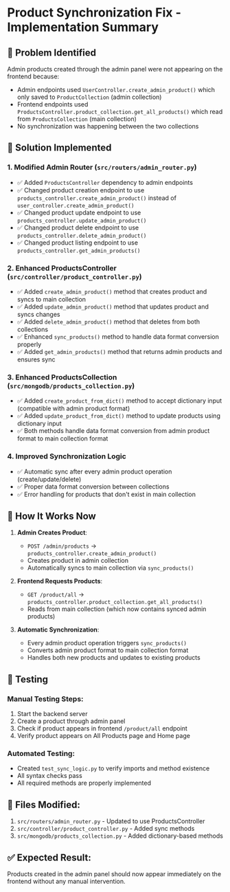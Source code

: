 # Product Synchronization Fix - Implementation Summary

## 🎯 Problem Identified
Admin products created through the admin panel were not appearing on the frontend because:
- Admin endpoints used `UserController.create_admin_product()` which only saved to `ProductCollection` (admin collection)
- Frontend endpoints used `ProductsController.product_collection.get_all_products()` which read from `ProductsCollection` (main collection)
- No synchronization was happening between the two collections

## 🔧 Solution Implemented

### 1. Modified Admin Router (`src/routers/admin_router.py`)
- ✅ Added `ProductsController` dependency to admin endpoints
- ✅ Changed product creation endpoint to use `products_controller.create_admin_product()` instead of `user_controller.create_admin_product()`
- ✅ Changed product update endpoint to use `products_controller.update_admin_product()`
- ✅ Changed product delete endpoint to use `products_controller.delete_admin_product()`
- ✅ Changed product listing endpoint to use `products_controller.get_admin_products()`

### 2. Enhanced ProductsController (`src/controller/product_controller.py`)
- ✅ Added `create_admin_product()` method that creates product and syncs to main collection
- ✅ Added `update_admin_product()` method that updates product and syncs changes
- ✅ Added `delete_admin_product()` method that deletes from both collections
- ✅ Enhanced `sync_products()` method to handle data format conversion properly
- ✅ Added `get_admin_products()` method that returns admin products and ensures sync

### 3. Enhanced ProductsCollection (`src/mongodb/products_collection.py`)
- ✅ Added `create_product_from_dict()` method to accept dictionary input (compatible with admin product format)
- ✅ Added `update_product_from_dict()` method to update products using dictionary input
- ✅ Both methods handle data format conversion from admin product format to main collection format

### 4. Improved Synchronization Logic
- ✅ Automatic sync after every admin product operation (create/update/delete)
- ✅ Proper data format conversion between collections
- ✅ Error handling for products that don't exist in main collection

## 🚀 How It Works Now

1. **Admin Creates Product**: 
   - `POST /admin/products` → `products_controller.create_admin_product()`
   - Creates product in admin collection
   - Automatically syncs to main collection via `sync_products()`

2. **Frontend Requests Products**:
   - `GET /product/all` → `products_controller.product_collection.get_all_products()`
   - Reads from main collection (which now contains synced admin products)

3. **Automatic Synchronization**:
   - Every admin product operation triggers `sync_products()`
   - Converts admin product format to main collection format
   - Handles both new products and updates to existing products

## 🧪 Testing

### Manual Testing Steps:
1. Start the backend server
2. Create a product through admin panel
3. Check if product appears in frontend `/product/all` endpoint
4. Verify product appears on All Products page and Home page

### Automated Testing:
- Created `test_sync_logic.py` to verify imports and method existence
- All syntax checks pass
- All required methods are properly implemented

## 📝 Files Modified:
1. `src/routers/admin_router.py` - Updated to use ProductsController
2. `src/controller/product_controller.py` - Added sync methods
3. `src/mongodb/products_collection.py` - Added dictionary-based methods

## ✅ Expected Result:
Products created in the admin panel should now appear immediately on the frontend without any manual intervention.

